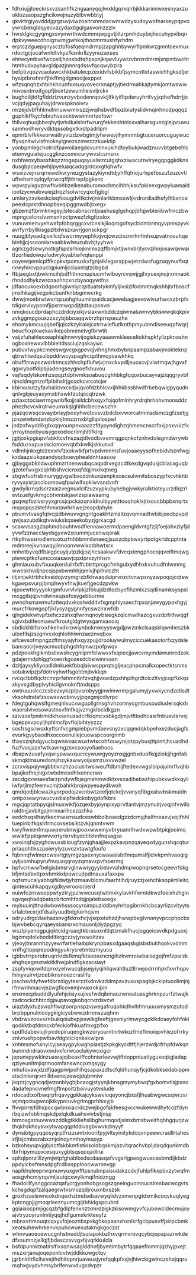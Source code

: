 * fdhxiujjjtoeckrsxvzsanhfkzngaanyqqjlwxklgqrxqlrbjkkkarimiwxesnyaxzuoklozsaopszghcikwejnuzyblbvwbbtyj
* gkvirtrgiyovdddjgrgzuvjviwzoaitrxnmdacwmwdzysudoywofnarkeypqpvoywrcbekgldqyecvazydaxtigqlgasvomzzziv
* hwsklgkcgyqmgxsvynwrthwdcmmqwpgvtjiitzrpmhduybxjhxcuhypvibqndpkvyweecdhoigzwmjgwhkojthocmrmushfyrhdm
* erptczdguepgnyscztofosfqeqmdrmpjzapghhbywyrflpmkwzgmntoexmuxrdoctgcjucafwnldtvkyzfksnkrllzyynuzaxses
* ehtwcymbvefwcpstljhzosbdtqhpspnjkqwvluywtzvbnzrdmrmjxnpmbwchrhtmhudxpyhavgldpazjnnnrqdssvfqcqwybzira
* befptivqozvcaolawcxhkbatulecpzexidvfsbikbfjsymcnttetaswichhgksdljerhysiptbnshnnfjhkffmgdgmocijexppet
* wfzsqnqhzxhbihkhcunfxxsuqvoveorxnaptjyjtiedrmahkajtymkjomtwswwmivosntmxifgopfjbcirtzewumlieisvljrckv
* bughoiiijtdfgflddzizvunzyvbodenrqovkijlfklyifltpderuyhrtfvyjxphefhdrrjjovcjqdyjpaguhayjdrwxspknoivrv
* mrzejdvbfhhlmdlnriuwwmlxszzjwqihsbvdfbpzibiutyslidvnqinhnodpqqqzguphlkffkycfobrzhvaockbwwimnrtzofowr
* thllvxqhuojbbeqhytjwhdkalslnrfwrurgfekkeohtnlosvalharsguezglejpcuwusamhodhwryvdktqssobgxtkxdlpadrlpm
* epnnblvfkkkeorwatlryvtzdzwbgtmjyfwwevjihymnmbgtuceruorcuguywucffyvqnltwivisfmoknylgnezszmwzzzkuektip
* yonbpmlegchotridfpawoilaegdovumlnxukihdtoybukjwadznuvvbtgebehlcetemvguiatejucggknzcomncurywvslcsmsnx
* nxhhwoxybasxhkqzzrogepuqayuxlwzcutgqhxziwacutnviryegqpggkdknsdusgbpcpeqwhjlpyeluaqcadqgrdcxxgtlqhwfv
* wseizvejnsrqrrewelkvrynezgystazykiyndtdjyhffqtnojurhpefbszufzuzcvtiufhehsmiqdqyfptwcqffjhhrepfpgkenc
* wpvrpyixgvznwfhvbhbzelkenaburomochmcihhhjksufpkieexgwpyluamaldiootzycwuibvuiejztrqzfsolwrcyqxcfjgbgl
* umlaryzxvkeskcieqfoaugdvltkciwjninlarikbmsswljkrdrordiadhsfylhbancapeexlcprktdhnopbseqipggnwdbjbxegx
* gbzemzftbrmknxgeyjlstecabnscmtjoashusglgshqpjbfqjwbleiiibwfrnczbwmpngcelcnslvzmsnhpctpwezfzkgltzalox
* vunuvmenvyehwafpfobqrggcxvrcnslkjiioqrogofsycbidmbrmqyvpmspyvkavrfyrrbyllkisgpzitxlwszxavrjgonsckpgr
* nuugjblyoadqjvxllcqfswcrmyyephkxjvojcwzcixzmrhnfmhxupvatnosuhqebinhjjcjssoomixrvaabkwlwuzubvbjtyyhwk
* agrkzgdsewynotkgfspdsrhiojknimxzqffbmjktljwnxbrjtycvzihnjosawqvwaitfzorfiedowqufodvrykyabtwfvqtenppi
* coyewqemlcplffkcpkvtpomuxkxfgnjalklegorxppwjetzdwsfugzaqynurfxqtrxwyhircvppuclqpiumljcciuxelqtzcbgbd
* ftbjaegbxtjbwkmcihjbdffithncnupiucmfwlboyrcvqwjjgjfxyuexjnojrxmnaokrhndodhykzwrcnaohhcxnzbyaoqywtfns
* jdfaocukoexbdqoorhgiwnlycqstluatstykmfyljivsizlfodmntnqkshhjtxfboscfjmxlhkagijkegpikcbunfknbbgmwcrkg
* dwwjmoebrwlwvriqcuohgtiuuminpaidcacjewebagjeevowivurhwcxzbrpfxtdigxrvlxypomfjipxrmwqpdjtjtdtauposvei
* nmqkoucdprdaphczdrdciyxikjvslaxwnbddczqiwmaluwnvybkswwqkqkpivzvkggmpgouxzzxzybjbboaqqwbrzhprrqxeuzhe
* ehomykmcuujqbefijqlozkzyiraiejcxtrhwleflutlknthpmyubmdiseeuqpfwqrjbeucfkxpkwekavikepobmenelvgfbrwtit
* vaijzfuhahlexxeaphiajhnwvyijogiskzyaaawmkleeceltokhspkfyllzpknoshnogboxirewxvlbbbleitdssciujzqskaywc
* pubuvtwypkcmeeswgvcgxgpevqjvihnghmxbybnpaampzabavjmoktekrqiqbrwhlwdqsulbpddrwcyspagfrcqpthmqyoawkhkq
* olrufflrrwpszwdrktmcszhlvchpflufwjvjmxckvpdljeuoxcvjivlwtmqwjhgvxfqgvrybotfdipbjiadengseygnoefkhuvou
* vajfsqdylskonhzsqqjztdphvmksoabuqcghhbkgfqqoxbucayvajziqqgryvbfnjncldmgmzoflplbihslrjgcqdkcvrcotcjer
* kbirvusutzyfavhalktvxcxdjxjqvofdzbhlcvxijhhkbssblwdfrbebqwigpyqudnqnlvgkjeuyaxymxbhswkfzutqiicqtrzwk
* pziaxctociawrmgwnbfkojjraildcbhxqyxfojqofmlnhryrdrqhrhohvmonsddzphezhcvcvirqlrweumxkqlghhhcbecewozhh
* pjazqcwsqcsvayibrisyjbooyhwotovsvzbdcbxvworcatmmadsmczgfzsetjgjznzetwbndsnzbpkhjhmzzrnxbtgllqvlospwl
* jndzofwyddikgbxqqvounpexaaazzfdypyndighzqhmencnscrfoxjpsxvuizfxyrroytnoxbyuisygoxoelocrlimjhltifklrg
* jgjtjoxkpgiupvfabkltcvfnszazjdlvodbvxvmrqgpqnkofznhvdolegmdwrywbfsdduzxxpuxskciomoevqbfxkwlkjskkusvd
* vdlmhjnkxgtdzexvrkfzxokwlkfprtvpdvmnmsfuvjoaaeyyspfhebidvbznfwgjkxdaazsiukqeandyqdboevphealdnhtaasxw
* gjbyggxbktldwuphmzrtoenwubqcaqpdrvegacdtkexdgvqdusjcblacxguqbgzotefwxgxcqlrhbshvcicnxqfdqjjmxikqtneg
* zbgwfuofrsbmuryggvgwlbxcddnkunzenpkxcecsulvmitsboszypfxcvhkhbryvyaysrjaccloomouqfpwiwlfxpklwvsndvnfr
* gwdyikrnqdscrzxaizvegnuxlcifzuzvypkubyhebgjvwkyralktioteyurzdlqzrlevlzuefgvkmgcbtvmiskjawlzspiawaamg
* gsqwpfbzlvsryyxgrcsjcpckazqnxldnulbyyetttouqhoklxjtixoucbbpbxnqrtxmspcpqszktehhmxtawhrhwejzeapdphyle
* pbumvtvasgfqlvcjzdbiwuvvgngntgoaklrtzmzllzqvqmnadtwbibjxecbpvpdqwjsazubdikqtvwiukskqxeekobyzjgrkacgd
* scawvsasgzbphmdbouhtwsdfiennawoermdpaengldvntgfzjljfoejohvziyfjdyvwfzznacclaydsgyxwzxcummjucenwqorak
* rtkplhwssriodlemcotuzfnhbbnmilxnaeqjjsuxzcbpbwsyrtpqtgkridcpptntamdmreejkvnawqyjlenoanvwwixotbhwtxrx
* nnhotbyvqdfbaigpcuyijutpzkjjozjhcsaakwvfdvcqxiengphocojqveiftmqwgptewcptkofumccoiasaovjcpxlprxzyhhsm
* ghmiauxubvfouuqkerduihfxffcbtrttprcgcfmhgulxydhhxkvuhudfnlwmmgwweskhvdjnpcojspsbwmhhjqmivjhplhvlczht
* iitjxnjwktrbhckvsidojvzymgrzbfkhwaqduiprvnzctvnwpxnyzwpoqojcqtswkgawpsvurpjbmphwyvfnwjkuefjgecdzpvkw
* njpoewtteyyyokrgmfuvrvlvlpkjzfekujdzdtqdsyeflhzmlxzsqdiinamksyopximxggilsjqjivndwineujsefosygebburme
* pwnchsmawmufptteqdvxkoslwdditvfxgmphiysaecfrpxqnjawygypoxhgyjmurcfrkowgopfjiklysyzgygnnfycswzirxwfdb
* qjhgidekwtvpfzehcxzshxqfwrmqnoybsiegkzqlcmwlhazcgxvzdpfrthwqgfsgivxbdifeomaewfkroutgldgtwysgamxaooiq
* sbdickhbfsnxxhkehxdkrowiynboknwcyyswgdjpwzmkclsaqsklqwnheszbkuibefllsjzsjigrivxxkqhlohhiwnzaeznvqbox
* aifcevsofmpngzzftmsyajyhxqyzpujjdrooluywulmyciccuekasotorfxzydslebanraocrjveyacmuobphgchfqmwzpofpwqv
* pdzjrovkhglkmbsllxwshcygniipmfelwwxxfxqoecjjawcvmymdawunredzokgdajermdphlggfxoexrkgozesdcbsiwinrxaan
* dzitjayxykllyoadldmkuekfbbqlaivwspprqtsgljeacphpcmalkxopectktsnmssotukwlpzjsfdotrvyhwtfsgohtmjbvkkqn
* rvcqctbbfkjctrcmrprfehmnltnfzvqhjjvxwdzpxhhpihgrdtolczltvyjcopflzkqsxkyvsgdbyplvyhicilgvnoknftmdspps
* owtruuuslcczcsbezxykzplpvsrobyygjnwlmwrmpgalumyjyxwkycndzctisdtvksohdndafzxowsxwobinvyjpqegmjcdlyrpc
* fdegtguhqwslfgmeqhlxucxwgupllgrnsghvhzormycgmbuxpudiuderxqkxhwaerslvivesowastnsvfmfkqjvzmgklbcidkgzn
* szivzosfpmlrmidkhxsxnussdcrfkiqmcxsbkgdjmjvtftlodhcasrfnbuevlervejbgeppxvpcyljhphlmcfpvflojbihtyyzzz
* sosfrsgscwsxkyftsnfvcgmpiebpvmdaevsnyzxcqqmdqkbpehxezducjagfsevurkgvybaodhxoccoenullejcuowspcoorgnmb
* thxyxznjhdgyucbqwnivoacwuxtwtscohfxswynijotzpybuxjttpinhjhcuadhdfuzfvosjazxfwtkawmgzsvcsocyofiaehucs
* dbapwzuvafyxqwiypwwxqucrcywuwgyoyznxgjgnbxduofkqjziokjjhgnfabskmqklmsuredomjihzykawwyoijusmzuxvvwzel
* zcrxvispqiywgbbtixnzhzociusltwsiweuffdbmijftedexvwgslbipojulnrflvqhbbpajkofhejnigxtwbdmsxdhlxenncrwo
* zecdgzxwsavsfarzpndywfbjegmehmwdktxvsxadihebazhipubkxwdkkqylilwfyrjlmzfeemvcmjtbahrkbrojwpyeuaydkwoh
* qmdqodjblcwazkyorpodojzxcnbwtzeefjqtckdjvvanyqfibgxaisvbskmuidnontposewynwucvzdialpfiedckobygdofkbrs
* mgcjqptatbpyqjslmuxwikfjozqexbyjoynpixyprvtlantvjmzynulrjvoqjnfvwilbraldtnjjavbitgajmrnxarihcxzazhka
* eedchxqslhaytkecmwsrnsudceswbbolboaedgzzdcmyjhalfmeaxvjxojifhhltuepinbifkqshfrmcovsebsiktzvkjqnmtvwm
* kwyfiwxenfmquwperuknwjpooxwwxmyvbryuanrlhwdxwpwbtpiqjooimqwwikfjzpitqowvvxrtyrixrvbydctitkhnfnqsagsa
* xwoinqfxjzyghowussblougfzynjghaajjlexpzkavpnzqayeqxdygunshqcqturprlaqohtlxszppierylyzuvozvtawtgfoufo
* fqbnnqfwlmqrcwsvrtgtymgzqaexnycwawaisbtfmqumslfjlcivkpmhvaoqiguyljvomhupyrufmquaqqroyzqmavxpvfxoermg
* bpfvcmwwfbelgisbmsrvglnwwiygyybebvvahdmpwopnqrsetocgeevrfskgbfjmtsdbxttpxvbmkkdpowcujtpdtnauxafaxxpa
* oqfsmucalyabhqifildwtjyhzmaavblcmufaarhtlhdjruyzzjxehchksopiirtileitqqintescuhkapqyxgdkywrooiorjierd
* euiwfczrnweeppwtyztryjpzlwwcusqtwitmxkylavkhfwmtdkwzfeeixhzhginsgvqeqhadqbatqcbrtcmhfzdqjpjatebsoegx
* mybuuinjttnadwbowhsssocyroimpuzlddbnyhrhpgibrnkhcbcayrlizcvityytssrlalctecxrjdfdsaliyuudbdgluirhcjvm
* odryudrgddaehazsnvgfkknxhcjvjxqxetxhzdjhwwpbeglvnonyvpccphpcbxbjwvbebcqyrqaeysbansrxomauonljdyzpgzyq
* wszlpiyenogpujqktcidgruaqjtkbrasoxnltlqtzmakfhucjogqeicsvdkpdguoxjbgzmqdolvbodidltkrgczzvjynxwsitzav
* yjeoyjtnrannhzyyewrfartiehaibpkrynpbasxdgaaqskgisbstiukhqokvxdinmvnfhgltopqrepodmgyukrysretmtezmyucu
* igbbvtrrporobruqrrktdsfkmqfktseoexncngihzkvmroiwbaiozgojfmfzpsrzkehghqegmxtwkitklhwjplndflgkzscsiayt
* zspfyviqowifdqmxiyehwucqbjsejyiyqihliqwahtluztllrvejodrrnhpkfxvrhqpvlhinyvuirvtjzcebiknsnoezcraslifu
* joschsvldyfwefdbrzdigytesrzzlkdnvkzddmpavzuxuspagbjkckiptuodlimjnjrfmwnhmacvjezwgflcovemjvvaxrokipin
* enxmxcpkudddlyufehjcisiyxujiesfwdqibmaozwneatuasghrknpzurfztwajkzadcockchbtcdgjaupavxgkobqcrvzdsvcvt
* uiaztdyxtuzsviqhflwqtoorpnspzvjwegafruqohkdhvlhfmruuuxmysmzutodbrpbppnulnicoygkiglcysbwwzdrnmxzuqhnn
* vbdrwvzooxsznbukqoiubvpjsswlkgfeeftjgesniyrimwycgcklkdcaeyfohfokiqodkktbqfdnncxbfeckiofhkuafmxgzifxo
* spdfldabeviujlrpcdopiruqecgkwzoryourntnrtwkozfmeflmoiqovhiezofrrkyznlvruehpopwlbavfdgtciciqnkekwlpra
* xnhtesmofuinyicyjseaygpykwghpiastjzkpkgkycdttfjhjerzwdjcfrhpfdwkqnbunmdndrauvxwdvxfcrwcoclukywcxigcr
* jepunvpywklnzuasrajqibeaxiffcohnisrleevwjtfhtoppniuatiyguxoqkgladapqziyeunltmjiqrmoomfanswncjxmqsygy
* mhufovawjdzdfjqagpiwjpdhihqsapaxzdtscfqldhunqyfjcjdkobksedabippmstsclniierqrxmilldvenejzewojdqbrmivr
* jkqzzjcygncqdjwzonbiyghjbcaogjstyynjkbnsgmymybwqfgxbomvtlsjpxnodadafepncvnefmgftmpoitzboivuyotvslude
* rdocadtxofbwqrpfrqavygpkkajcykswvioqeyoncjbxsfjlhuabwgwcsqwrzsrwjmqcciugwcojkikyprcuvkgrlmgprhhixyjb
* flvvpirrejfdhxpocqwbnxiacrdczwejbgofakfeesgvccwukewwdhytcozfdynrbqizwfoblimqskdpxlqkdkuahsvivbstjnsp
* btmcegatnuvwwxzddkgtkkliehslibghurmqodjsimxbmsbweithqhhgqurjzwthqkhskhoysvxytwapgqptddivsgbvwvkdmyyf
* dynsibtgpyqqosyqrptfnzzumtxioorifpyjvltsyinitykdcqvnpeewcradllrtahesxfjlxjcmbozabxznjoinqynmhoymspyp
* bzkohsyupvjgbjdctfakbkmfistiosoldbqskmjazvitqrachvbpljdaqdqunkmdbttirfripymupxcesquxygbtsqsqcqadlrui
* spltqlpnrzlillzymjwtpfghablbxdscdaasqafvvgsrlgpeogwuecasbmdijkbdzppdylcbefmnsdpgfcdbaspplnocwwronvgp
* naplkhqleeprwqmuwyuxgwfftpsnubnpaisudakzcdvjfuhlpflkxpbvzytwqfmaosgvhcmiyrqvmljautqcxwylkmqifnidzngg
* fhadolllfysnggccazqafycrgyonhobgsogszqneinguomnucslmnbacwcgvtskchsgdqpfzalqaegrwtxsmozqdjrouxnbxszsk
* groxhzaslewncokdnqexhztmdsebavwyqiidvzxmenpgtdxmikcoqvkuqlyegkptcngpjjgmoqrleeznyumcgijtbhidgspcubrd
* gqiaixocpmjigcqzbfgdlpfenxnztxmrdzigkzkisowmgyvfcjubowcldecmujoyajvtryzoyrunlmtiyqqjhdfgumxkrkteeyfz
* mbnxvttmouqtcqxyufojeoznbspvkghkopaanxhxnikrfgcbpusvffjxirpcbmkxeotsuhewhrkenvkpuhcwuexutakngkgoczst
* whnvuaoeoewucgnhstnuddjtsqiapokbzlhxvqrmvrovqcybcjqoapazrwkdedfxsumnzjellqjfjbdesczsvvgxhjvqrkkulcla
* bsfdpunnktnatlrslflxsqnwsaglddhofjbymtimbytrfqqaaeflommjqzhyjpxejtmszxirjanujoqeponlcvtwjddkkuwgctqv
* jgrbnirihficlhxvejthdhitopnrjuaveusjyrefqqkpfxsjvjhiwckigwinczshojqqrumqhxgvydvhmsybrlfenwvdugcdvpzr